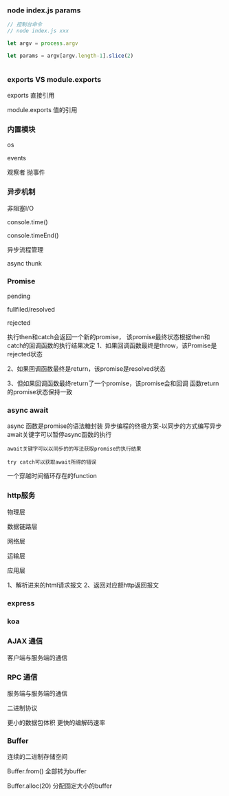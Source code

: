 


### node index.js params

```js
// 控制台命令
// node index.js xxx

let argv = process.argv

let params = argv[argv.length-1].slice(2)



```


### exports  VS module.exports

exports
直接引用

module.exports
值的引用



### 内置模块


os


events

观察者
抛事件



### 异步机制

非阻塞I/O


console.time()

console.timeEnd()



异步流程管理

async
thunk




### Promise


pending

fullfiled/resolved

rejected


执行then和catch会返回一个新的promise，
该promise最终状态根据then和catch的回调函数的执行结果决定
1、如果回调函数最终是throw，该Promise是rejected状态

2、如果回调函数最终是return，该promise是resolved状态

3、但如果回调函数最终return了一个promise，该promise会和回调
函数return的promise状态保持一致



### async await


async 函数是promise的语法糖封装
异步编程的终极方案-以同步的方式编写异步
    await关键字可以暂停async函数的执行

    await关键字可以以同步的的写法获取promise的执行结果

    try catch可以获取await所得的错误


一个穿越时间循环存在的function




### http服务


物理层

数据链路层

网络层

运输层

应用层


1、解析进来的html请求报文
2、返回对应额http返回报文




### express




### koa



### AJAX 通信

客户端与服务端的通信



### RPC 通信

服务端与服务端的通信


二进制协议

更小的数据包体积
更快的编解码速率




### Buffer
连续的二进制存储空间


Buffer.from()
全部转为buffer


Buffer.alloc(20)
分配固定大小的buffer





